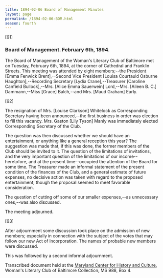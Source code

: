 ```yaml
---
title: 1894-02-06 Board of Management Minutes
layout: page
permalink: /1894-02-06-BOM.html
season: fourth
---
```


<style>
    .container{
        font-size:1.4em;
    }
</style>
[61]

### Board of Management. February 6th, 1894.

The Board of Management of the Woman's Literary Club of Baltimore met on Tuesday, February 6th, 1894, at the corner of Cathedral and Franklin Streets. This meeting was attended by eight members;--the President [Emma Fenwick Brent],--Second Vice President [Louisa Courtauld Osburne Haughton],--Recording Secretary [Lydia Crane],--Treasurer [Caroline Canfield Bullock],--Mrs. [Alice Emma Sauerwein] Lord,--Mrs. [Aileen B. C.] Dammann,--Miss [Grace] Balch,--and Mrs. [Maud Graham] Early.

[62]

The resignation of Mrs. [Louise Clarkson] Whitelock as Corresponding Secretary having been announced,--the first business in order was election to fill this vacancy. Mrs. Gaston [Lily Tyson] Manly was immediately elected Corresponding Secretary of the Club.

The question was then discussed whether we should have an entertainment, or anything like a general reception this year? The suggestion was made that, if this was done, the former members of the Club should be invited to it. The question of the limitations of invitations, and the very important question of the limitations of our income--heretofore, and at the present time--occupied the attention of the Board for some time. The Treasurer made an informal statement of the present condition of the finances of the Club, and a general estimate of future expenses, no decisive action was taken with regard to the proposed entertainment, though the proposal seemed to meet favorable consideration.

The question of cutting off some of our smaller expenses,--as unnecessary ones,--was also discussed.

The meeting adjourned.

[63]

After adjournment some discussion took place on the admission of new members; especially in connection with the subject of the votes that may follow our new Act of Incorporation. The names of probable new members were discussed.

This was followed by a second informal adjournment.

Transcribed document held at the [Maryland Center for History and Culture](http://mdhs.org/), Woman's Literary Club of Baltimore Collection, MS 988, Box 4. 